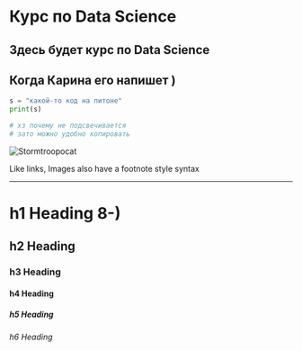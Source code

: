 # Курс по Data Science 

## Здесь будет курс по Data Science



## Когда Карина его напишет )
```python
s = "какой-то код на питоне"
print(s)

# хз почему не подсвечивается
# зато можно удобно копировать 
```

![Stormtroopocat](https://octodex.github.com/images/stormtroopocat.jpg "The Stormtroopocat")

Like links, Images also have a footnote style syntax

---

# h1 Heading 8-)
## h2 Heading
### h3 Heading
#### h4 Heading
##### h5 Heading
###### h6 Heading

